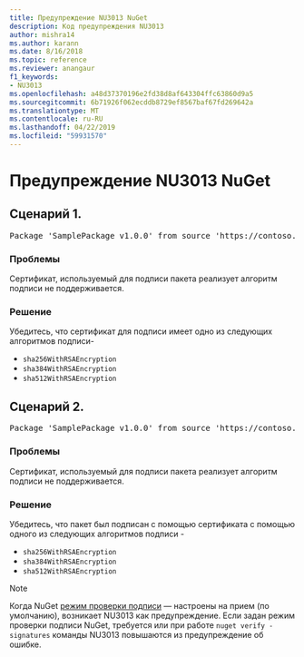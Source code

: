 ```yaml
---
title: Предупреждение NU3013 NuGet
description: Код предупреждения NU3013
author: mishra14
ms.author: karann
ms.date: 8/16/2018
ms.topic: reference
ms.reviewer: anangaur
f1_keywords:
- NU3013
ms.openlocfilehash: a48d37370196e2fd38d8af643304ffc63860d9a5
ms.sourcegitcommit: 6b71926f062ecddb8729ef8567baf67fd269642a
ms.translationtype: MT
ms.contentlocale: ru-RU
ms.lasthandoff: 04/22/2019
ms.locfileid: "59931570"
---
```

# <a name="nuget-warning-nu3013"></a>Предупреждение NU3013 NuGet

## <a name="scenario-1"></a>Сценарий 1.

<pre>Package 'SamplePackage v1.0.0' from source 'https://contoso.com/index.json': The signing certificate has an unsupported signature algorithm.</pre>

### <a name="issue"></a>Проблемы

Сертификат, используемый для подписи пакета реализует алгоритм подписи не поддерживается.


### <a name="solution"></a>Решение

Убедитесь, что сертификат для подписи имеет одно из следующих алгоритмов подписи- 
* `sha256WithRSAEncryption`
* `sha384WithRSAEncryption`
* `sha512WithRSAEncryption`



## <a name="scenario-2"></a>Сценарий 2.

<pre>Package 'SamplePackage v1.0.0' from source 'https://contoso.com/index.json': The primary signature's certificate has an unsupported signature algorithm.</pre>

### <a name="issue"></a>Проблемы

Сертификат, используемый для подписи пакета реализует алгоритм подписи не поддерживается.


### <a name="solution"></a>Решение

Убедитесь, что пакет был подписан с помощью сертификата с помощью одного из следующих алгоритмов подписи - 
* `sha256WithRSAEncryption`
* `sha384WithRSAEncryption`
* `sha512WithRSAEncryption`


> [!Note]
> Когда NuGet [режим проверки подписи](https://docs.microsoft.com/en-us/nuget/consume-packages/installing-signed-packages#configure-package-signature-requirements) — настроены на прием (по умолчанию), возникает NU3013 как предупреждение. Если задан режим проверки подписи NuGet, требуется или при работе `nuget verify -signatures` команды NU3013 повышаются из предупреждение об ошибке. 

